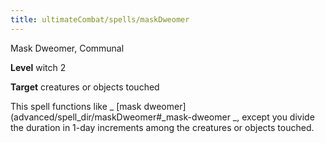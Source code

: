 ```yaml
---
title: ultimateCombat/spells/maskDweomer
---
```

Mask Dweomer, Communal

**Level** witch 2

**Target** creatures or objects touched

This spell functions like _ [mask dweomer](advanced/spell_dir/maskDweomer#_mask-dweomer _, except you divide the duration in 1-day increments among the creatures or objects touched.

